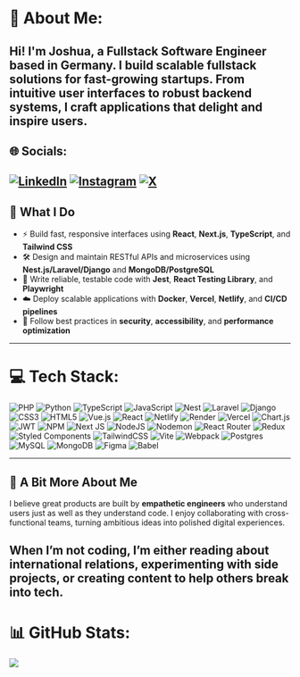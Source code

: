 # 💫 About Me:
Hi! I'm Joshua, a Fullstack Software Engineer based in Germany. I build scalable fullstack solutions for fast-growing startups. From intuitive user interfaces to robust backend systems, I craft applications that delight and inspire users.
---

## 🌐 Socials:
[![LinkedIn](https://img.shields.io/badge/LinkedIn-%230077B5.svg?logo=linkedin&logoColor=white)](https://www.linkedin.com/in/joshua-onyenwere/) [![Instagram](https://img.shields.io/badge/Instagram-%23E4405F.svg?logo=Instagram&logoColor=white)](https://www.instagram.com/joshtified_) [![X](https://img.shields.io/badge/X-black.svg?logo=X&logoColor=white)](https://x.com/iamchijosh) 
---
## 🚀 What I Do

- ⚡ Build fast, responsive interfaces using **React**, **Next.js**, **TypeScript**, and **Tailwind CSS**
- 🛠️ Design and maintain RESTful APIs and microservices using **Nest.js/Laravel/Django** and **MongoDB/PostgreSQL**
- 🧪 Write reliable, testable code with **Jest**, **React Testing Library**, and **Playwright**
- ☁️ Deploy scalable applications with **Docker**, **Vercel**, **Netlify**, and **CI/CD pipelines**
- 🔐 Follow best practices in **security**, **accessibility**, and **performance optimization**
---


# 💻 Tech Stack:
![PHP](https://img.shields.io/badge/php-%23777BB4.svg?style=for-the-badge&logo=php&logoColor=white) ![Python](https://img.shields.io/badge/Python-3776AB?style=for-the-badge&logo=python&logoColor=fff) ![TypeScript](https://img.shields.io/badge/typescript-%23007ACC.svg?style=for-the-badge&logo=typescript&logoColor=white) ![JavaScript](https://img.shields.io/badge/javascript-%23323330.svg?style=for-the-badge&logo=javascript&logoColor=%23F7DF1E) ![Nest](https://img.shields.io/badge/Nest.js-%23E0234E.svg?style=for-the-badge&logo=nestjs&logoColor=white) ![Laravel](https://img.shields.io/badge/Laravel-%23FF2D20.svg?style=for-the-badge&logo=laravel&logoColor=white) ![Django](https://img.shields.io/badge/Django-%23092E20.svg?style=for-the-badge&logo=django&logoColor=white) ![CSS3](https://img.shields.io/badge/css3-%231572B6.svg?style=for-the-badge&logo=css3&logoColor=white) ![HTML5](https://img.shields.io/badge/html5-%23E34F26.svg?style=for-the-badge&logo=html5&logoColor=white) ![Vue.js](https://img.shields.io/badge/Vue.js-4FC08D?style=for-the-badge&logo=vuedotjs&logoColor=fff) ![React](https://img.shields.io/badge/react-%2320232a.svg?style=for-the-badge&logo=react&logoColor=%2361DAFB)  ![Netlify](https://img.shields.io/badge/netlify-%23000000.svg?style=for-the-badge&logo=netlify&logoColor=#00C7B7) ![Render](https://img.shields.io/badge/Render-%46E3B7.svg?style=for-the-badge&logo=render&logoColor=white) ![Vercel](https://img.shields.io/badge/vercel-%23000000.svg?style=for-the-badge&logo=vercel&logoColor=white) ![Chart.js](https://img.shields.io/badge/chart.js-F5788D.svg?style=for-the-badge&logo=chart.js&logoColor=white) ![JWT](https://img.shields.io/badge/JWT-black?style=for-the-badge&logo=JSON%20web%20tokens) ![NPM](https://img.shields.io/badge/NPM-%23CB3837.svg?style=for-the-badge&logo=npm&logoColor=white) ![Next JS](https://img.shields.io/badge/Next-black?style=for-the-badge&logo=next.js&logoColor=white) ![NodeJS](https://img.shields.io/badge/node.js-6DA55F?style=for-the-badge&logo=node.js&logoColor=white) ![Nodemon](https://img.shields.io/badge/NODEMON-%23323330.svg?style=for-the-badge&logo=nodemon&logoColor=%BBDEAD) ![React Router](https://img.shields.io/badge/React_Router-CA4245?style=for-the-badge&logo=react-router&logoColor=white) ![Redux](https://img.shields.io/badge/redux-%23593d88.svg?style=for-the-badge&logo=redux&logoColor=white) ![Styled Components](https://img.shields.io/badge/styled--components-DB7093?style=for-the-badge&logo=styled-components&logoColor=white) ![TailwindCSS](https://img.shields.io/badge/tailwindcss-%2338B2AC.svg?style=for-the-badge&logo=tailwind-css&logoColor=white) ![Vite](https://img.shields.io/badge/vite-%23646CFF.svg?style=for-the-badge&logo=vite&logoColor=white) ![Webpack](https://img.shields.io/badge/webpack-%238DD6F9.svg?style=for-the-badge&logo=webpack&logoColor=black) ![Postgres](https://img.shields.io/badge/Postgres-%23316192.svg?style=for-the-badge&logo=postgresql&logoColor=white) ![MySQL](https://img.shields.io/badge/MySQL-4479A1?style=for-the-badge&logo=mysql&logoColor=fff) ![MongoDB](https://img.shields.io/badge/MongoDB-%234ea94b.svg?style=for-the-badge&logo=mongodb&logoColor=white) ![Figma](https://img.shields.io/badge/figma-%23F24E1E.svg?style=for-the-badge&logo=figma&logoColor=white) ![Babel](https://img.shields.io/badge/Babel-F9DC3e?style=for-the-badge&logo=babel&logoColor=black)

---

## 🧠 A Bit More About Me

I believe great products are built by **empathetic engineers** who understand users just as well as they understand code. I enjoy collaborating with cross-functional teams, turning ambitious ideas into polished digital experiences.

When I’m not coding, I’m either reading about international relations, experimenting with side projects, or creating content to help others break into tech.
---

# 📊 GitHub Stats:
![](https://github-readme-streak-stats.herokuapp.com/?user=chijosh&theme=react&hide_border=false)<br/>
